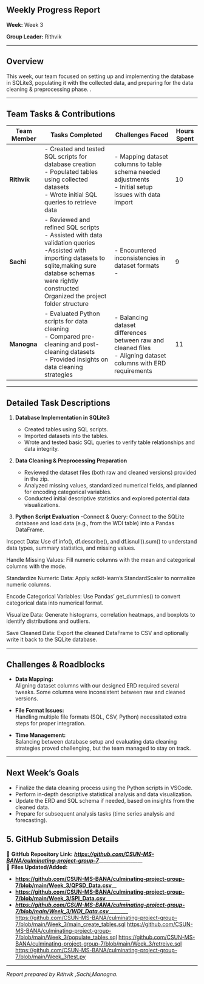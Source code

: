 ## Weekly Progress Report

**Week:** Week 3 

**Group Leader:** Rithvik

---

## Overview

This week, our team focused on setting up and implementing the database in SQLite3, populating it with the collected data, and preparing for the data cleaning & preprocessing phase. .

---

## Team Tasks & Contributions

| Team Member | Tasks Completed                                                                 | Challenges Faced                                                   | Hours Spent |
|-------------|---------------------------------------------------------------------------------|--------------------------------------------------------------------|-------------|
| **Rithvik** | - Created and tested SQL scripts for database creation<br> - Populated tables using collected datasets<br> - Wrote initial SQL queries to retrieve data | - Mapping dataset columns to table schema needed adjustments<br> - Initial setup issues with data import | 10          |
| **Sachi**   | - Reviewed and refined SQL scripts<br> - Assisted with data validation queries<br> -Assisted with importing datasets to sqlite,making sure databse schemas were rightly constructed Organized the project folder structure | - Encountered inconsistencies in dataset formats<br> -  | 9           |
| **Manogna**| - Evaluated Python scripts for data cleaning<br> - Compared pre-cleaning and post-cleaning datasets<br> - Provided insights on data cleaning strategies | - Balancing dataset differences between raw and cleaned files<br> - Aligning dataset columns with ERD requirements | 11          |

---

## Detailed Task Descriptions

1. **Database Implementation in SQLite3**
   - Created tables using SQL scripts.
   - Imported datasets into the tables.
   - Wrote and tested basic SQL queries to verify table relationships and data integrity.

2. **Data Cleaning & Preprocessing Preparation**
   - Reviewed the dataset files (both raw and cleaned versions) provided in the zip.
   - Analyzed missing values, standardized numerical fields, and planned for encoding categorical variables.
   - Conducted initial descriptive statistics and explored potential data visualizations.

3. **Python Script Evaluation**
   -Connect & Query:
Connect to the SQLite database and load data (e.g., from the WDI table) into a Pandas DataFrame.

Inspect Data:
Use df.info(), df.describe(), and df.isnull().sum() to understand data types, summary statistics, and missing values.

Handle Missing Values:
Fill numeric columns with the mean and categorical columns with the mode.

Standardize Numeric Data:
Apply scikit-learn’s StandardScaler to normalize numeric columns.

Encode Categorical Variables:
Use Pandas’ get_dummies() to convert categorical data into numerical format.

Visualize Data:
Generate histograms, correlation heatmaps, and boxplots to identify distributions and outliers.

Save Cleaned Data:
Export the cleaned DataFrame to CSV and optionally write it back to the SQLite database.

---

## Challenges & Roadblocks

- **Data Mapping:**  
  Aligning dataset columns with our designed ERD required several tweaks. Some columns were inconsistent between raw and cleaned versions.
  
- **File Format Issues:**  
  Handling multiple file formats (SQL, CSV, Python) necessitated extra steps for proper integration.
  
- **Time Management:**  
  Balancing between database setup and evaluating data cleaning strategies proved challenging, but the team managed to stay on track.

---

## Next Week’s Goals

- Finalize the data cleaning process using the Python scripts in VSCode.
- Perform in-depth descriptive statistical analysis and data visualization.
- Update the ERD and SQL schema if needed, based on insights from the cleaned data.
- Prepare for subsequent analysis tasks (time series analysis and forecasting).

## 5. GitHub Submission Details
🔗 **GitHub Repository Link:** ___https://github.com/CSUN-MS-BANA/culminating-project-group-7_____________________  
📁 **Files Updated/Added:**  
- __________https://github.com/CSUN-MS-BANA/culminating-project-group-7/blob/main/Week_3/QPSD_Data.csv____________  
- ______https://github.com/CSUN-MS-BANA/culminating-project-group-7/blob/main/Week_3/SPI_Data.csv________________  
- _______https://github.com/CSUN-MS-BANA/culminating-project-group-7/blob/main/Week_3/WDI_Data.csv_______________  
https://github.com/CSUN-MS-BANA/culminating-project-group-7/blob/main/Week_3/main_create_tables.sql
https://github.com/CSUN-MS-BANA/culminating-project-group-7/blob/main/Week_3/populate_tables.sql
https://github.com/CSUN-MS-BANA/culminating-project-group-7/blob/main/Week_3/retreive.sql
https://github.com/CSUN-MS-BANA/culminating-project-group-7/blob/main/Week_3/test.py
---

*Report prepared by Rithvik ,Sachi,Manogna.*
